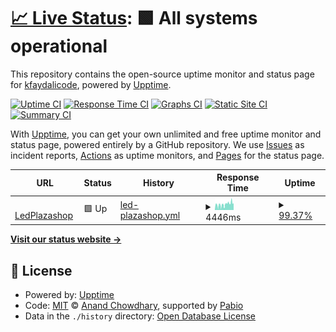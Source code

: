 # [📈 Live Status](https://kfaydalicode.github.io/lpsupmon): <!--live status--> **🟩 All systems operational**

This repository contains the open-source uptime monitor and status page for [kfaydalicode](https://kfaydalicode.github.io/lpsupmon), powered by [Upptime](https://github.com/upptime/upptime).

[![Uptime CI](https://github.com/kfaydalicode/lpsupmon/workflows/Uptime%20CI/badge.svg)](https://github.com/kfaydalicode/lpsupmon/actions?query=workflow%3A%22Uptime+CI%22)
[![Response Time CI](https://github.com/kfaydalicode/lpsupmon/workflows/Response%20Time%20CI/badge.svg)](https://github.com/kfaydalicode/lpsupmon/actions?query=workflow%3A%22Response+Time+CI%22)
[![Graphs CI](https://github.com/kfaydalicode/lpsupmon/workflows/Graphs%20CI/badge.svg)](https://github.com/kfaydalicode/lpsupmon/actions?query=workflow%3A%22Graphs+CI%22)
[![Static Site CI](https://github.com/kfaydalicode/lpsupmon/workflows/Static%20Site%20CI/badge.svg)](https://github.com/kfaydalicode/lpsupmon/actions?query=workflow%3A%22Static+Site+CI%22)
[![Summary CI](https://github.com/kfaydalicode/lpsupmon/workflows/Summary%20CI/badge.svg)](https://github.com/kfaydalicode/lpsupmon/actions?query=workflow%3A%22Summary+CI%22)

With [Upptime](https://upptime.js.org), you can get your own unlimited and free uptime monitor and status page, powered entirely by a GitHub repository. We use [Issues](https://github.com/kfaydalicode/lpsupmon/issues) as incident reports, [Actions](https://github.com/kfaydalicode/lpsupmon/actions) as uptime monitors, and [Pages](https://kfaydalicode.github.io/lpsupmon) for the status page.

<!--start: status pages-->
<!-- This summary is generated by Upptime (https://github.com/upptime/upptime) -->
<!-- Do not edit this manually, your changes will be overwritten -->
<!-- prettier-ignore -->
| URL | Status | History | Response Time | Uptime |
| --- | ------ | ------- | ------------- | ------ |
| <img alt="" src="https://icons.duckduckgo.com/ip3/ledplazashop.nl.ico" height="13"> [LedPlazashop](https://ledplazashop.nl/) | 🟩 Up | [led-plazashop.yml](https://github.com/kfaydalicode/lpsupmon/commits/HEAD/history/led-plazashop.yml) | <details><summary><img alt="Response time graph" src="./graphs/led-plazashop/response-time-week.png" height="20"> 4446ms</summary><br><a href="https://kfaydalicode.github.io/lpsupmon/history/led-plazashop"><img alt="Response time 4303" src="https://img.shields.io/endpoint?url=https%3A%2F%2Fraw.githubusercontent.com%2Fkfaydalicode%2Flpsupmon%2FHEAD%2Fapi%2Fled-plazashop%2Fresponse-time.json"></a><br><a href="https://kfaydalicode.github.io/lpsupmon/history/led-plazashop"><img alt="24-hour response time 6044" src="https://img.shields.io/endpoint?url=https%3A%2F%2Fraw.githubusercontent.com%2Fkfaydalicode%2Flpsupmon%2FHEAD%2Fapi%2Fled-plazashop%2Fresponse-time-day.json"></a><br><a href="https://kfaydalicode.github.io/lpsupmon/history/led-plazashop"><img alt="7-day response time 4446" src="https://img.shields.io/endpoint?url=https%3A%2F%2Fraw.githubusercontent.com%2Fkfaydalicode%2Flpsupmon%2FHEAD%2Fapi%2Fled-plazashop%2Fresponse-time-week.json"></a><br><a href="https://kfaydalicode.github.io/lpsupmon/history/led-plazashop"><img alt="30-day response time 3968" src="https://img.shields.io/endpoint?url=https%3A%2F%2Fraw.githubusercontent.com%2Fkfaydalicode%2Flpsupmon%2FHEAD%2Fapi%2Fled-plazashop%2Fresponse-time-month.json"></a><br><a href="https://kfaydalicode.github.io/lpsupmon/history/led-plazashop"><img alt="1-year response time 4303" src="https://img.shields.io/endpoint?url=https%3A%2F%2Fraw.githubusercontent.com%2Fkfaydalicode%2Flpsupmon%2FHEAD%2Fapi%2Fled-plazashop%2Fresponse-time-year.json"></a></details> | <details><summary><a href="https://kfaydalicode.github.io/lpsupmon/history/led-plazashop">99.37%</a></summary><a href="https://kfaydalicode.github.io/lpsupmon/history/led-plazashop"><img alt="All-time uptime 99.48%" src="https://img.shields.io/endpoint?url=https%3A%2F%2Fraw.githubusercontent.com%2Fkfaydalicode%2Flpsupmon%2FHEAD%2Fapi%2Fled-plazashop%2Fuptime.json"></a><br><a href="https://kfaydalicode.github.io/lpsupmon/history/led-plazashop"><img alt="24-hour uptime 99.04%" src="https://img.shields.io/endpoint?url=https%3A%2F%2Fraw.githubusercontent.com%2Fkfaydalicode%2Flpsupmon%2FHEAD%2Fapi%2Fled-plazashop%2Fuptime-day.json"></a><br><a href="https://kfaydalicode.github.io/lpsupmon/history/led-plazashop"><img alt="7-day uptime 99.37%" src="https://img.shields.io/endpoint?url=https%3A%2F%2Fraw.githubusercontent.com%2Fkfaydalicode%2Flpsupmon%2FHEAD%2Fapi%2Fled-plazashop%2Fuptime-week.json"></a><br><a href="https://kfaydalicode.github.io/lpsupmon/history/led-plazashop"><img alt="30-day uptime 99.72%" src="https://img.shields.io/endpoint?url=https%3A%2F%2Fraw.githubusercontent.com%2Fkfaydalicode%2Flpsupmon%2FHEAD%2Fapi%2Fled-plazashop%2Fuptime-month.json"></a><br><a href="https://kfaydalicode.github.io/lpsupmon/history/led-plazashop"><img alt="1-year uptime 99.48%" src="https://img.shields.io/endpoint?url=https%3A%2F%2Fraw.githubusercontent.com%2Fkfaydalicode%2Flpsupmon%2FHEAD%2Fapi%2Fled-plazashop%2Fuptime-year.json"></a></details>

<!--end: status pages-->

[**Visit our status website →**](https://kfaydalicode.github.io/lpsupmon)

## 📄 License

- Powered by: [Upptime](https://github.com/upptime/upptime)
- Code: [MIT](./LICENSE) © [Anand Chowdhary](https://anandchowdhary.com), supported by [Pabio](https://pabio.com)
- Data in the `./history` directory: [Open Database License](https://opendatacommons.org/licenses/odbl/1-0/)
